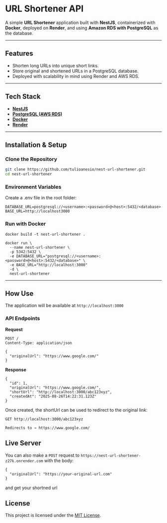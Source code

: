 # URL Shortener API

A simple **URL Shortener** application built with **NestJS**, containerized with **Docker**, deployed on **Render**, and using **Amazon RDS with PostgreSQL** as the database.

---

## Features
- Shorten long URLs into unique short links.
- Store original and shortened URLs in a PostgreSQL database.
- Deployed with scalability in mind using Render and AWS RDS.
  
---

## Tech Stack
- **[NestJS](https://nestjs.com/)**
- **[PostgreSQL (AWS RDS)](https://aws.amazon.com/rds/postgresql/)**
- **[Docker](https://www.docker.com/)**
- **[Render](https://render.com/)**

---

## Installation & Setup

### Clone the Repository

```bash
git clone https://github.com/tulioanesio/nest-url-shortener.git
cd nest-url-shortener
```

### Environment Variables

Create a .env file in the root folder:
```
DATABASE_URL=postgresql://<username>:<password>@<host>:5432/<database>
BASE_URL=http://localhost3000
```

### Run with Docker

```
docker build -t nest-url-shortener .

docker run \
  --name nest-url-shortener \
  -p 5342:5432 \
  -e DATABASE_URL="postgresql://<username>:<password>@<host>:5432/<database>" \
  -e BASE_URL="http://localhost:3000"
  -d \
  nest-url-shortener
```

---

## How Use

The application will be available at `http://localhost:3000`

### API Endpoints

**Request**

```
POST /
Content-Type: application/json

{
  "originalUrl": "https://www.google.com/"
}

```
**Response**

```
{
  "id": 1,
  "originalUrl": "https://www.google.com/",
  "shortUrl": "http://localhost:3000/abc123xyz",
  "createdAt": "2025-08-26T14:22:31.123Z"
}
```

Once created, the shortUrl can be used to redirect to the original link:

```
GET http://localhost:3000/abc123xyz

Redirects to → https://www.google.com/
```
## Live Server

You can also make a `POST` request to `https://nest-url-shortener-z27k.onrender.com` with the body:
```
{
  "originalUrl": "https://your-original-url.com"
}
```
and get your shortned url

## License

This project is licensed under the [MIT License](https://github.com/tulioanesio/nest-url-shortener/blob/master/LICENSE).

